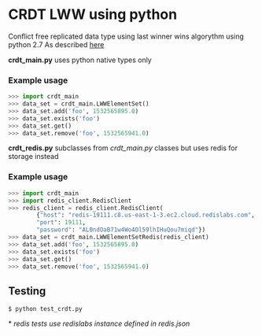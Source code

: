 # CRDT LWW using python
Conflict free replicated data type using last winner wins algorythm using python 2.7
As described [here](https://en.wikipedia.org/wiki/Conflict-free_replicated_data_type#LWW-Element-Set_(Last-Write-Wins-Element-Set))

**crdt_main.py** uses python native types only
### Example usage
```python
>>> import crdt_main
>>> data_set = crdt_main.LWWElementSet()
>>> data_set.add('foo', 1532565895.0)
>>> data_set.exists('foo')
>>> data_set.get()
>>> data_set.remove('foo', 1532565941.0)
```
**crdt_redis.py** subclasses from _crdt_main.py_ classes but uses redis for storage instead
### Example usage
```python
>>> import crdt_main
>>> import redis_client.RedisClient
>>> redis_client = redis_client.RedisClient(
        {"host": "redis-19111.c8.us-east-1-3.ec2.cloud.redislabs.com",
        "port": 19111,
        "password": "AL0ndOaB71w4Wo4Ol59lhIHuQou7miqd"})
>>> data_set = crdt_main.LWWElementSetRedis(redis_client)
>>> data_set.add('foo', 1532565895.0)
>>> data_set.exists('foo')
>>> data_set.get()
>>> data_set.remove('foo', 1532565941.0)
```

## Testing
```
$ python test_crdt.py
```
\* _redis tests use redislabs instance defined in redis.json_
